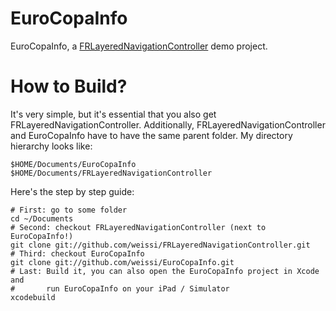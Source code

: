 EuroCopaInfo
============

EuroCopaInfo, a
[FRLayeredNavigationController](https://github.com/weissi/FRLayeredNavigationController)
demo project.

How to Build?
=============

It's very simple, but it's essential that you also get
FRLayeredNavigationController. Additionally, FRLayeredNavigationController and
EuroCopaInfo have to have the same parent folder. My directory hierarchy looks
like:

    $HOME/Documents/EuroCopaInfo
    $HOME/Documents/FRLayeredNavigationController

Here's the step by step guide:

    # First: go to some folder
    cd ~/Documents
    # Second: checkout FRLayeredNavigationController (next to EuroCopaInfo!)
    git clone git://github.com/weissi/FRLayeredNavigationController.git
    # Third: checkout EuroCopaInfo
    git clone git://github.com/weissi/EuroCopaInfo.git
    # Last: Build it, you can also open the EuroCopaInfo project in Xcode and
    #       run EuroCopaInfo on your iPad / Simulator
    xcodebuild
